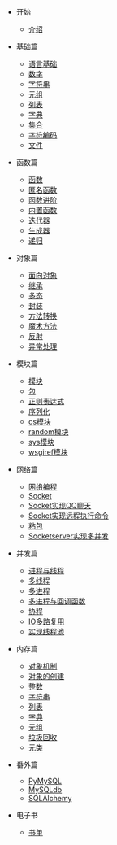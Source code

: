<!-- docs/_sidebar.md -->

* 开始

  * [介绍](/README.md)

* 基础篇

  * [语言基础](/basic/language-basic.md)
  * [数字](/basic/number.md)
  * [字符串](/basic/string.md)
  * [元组](/basic/tuple.md)
  * [列表](/basic/list.md)
  * [字典](/basic/dict.md)
  * [集合](/basic/set.md)
  * [字符编码](/basic/character-code.md)
  * [文件](/basic/io.md)

* 函数篇

  * [函数](/function/function-basic.md)
  * [匿名函数](/function/lambda.md)
  * [函数进阶](/function/function-advanced.md)
  * [内置函数](/function/built-in-function.md)
  * [迭代器](/function/iterator.md)
  * [生成器](/function/generator.md)
  * [递归](/function/recursion.md)

* 对象篇

  * [面向对象](/objects/oop.md)
  * [继承](/objects/inherit.md)
  * [多态](/objects/polymorphic.md)
  * [封装](/objects/encapsulation.md)
  * [方法转换](/objects/method-conversion.md)
  * [魔术方法](/objects/magic-method.md)
  * [反射](/objects/reflex.md)
  * [异常处理](/objects/exception.md)

* 模块篇

  * [模块](/module/module.md)
  * [包](/module/package.md)
  * [正则表达式](/module/re.md)
  * [序列化](/module/serialize.md)
  * [os模块](/module/os.md)
  * [random模块](/module/random.md)
  * [sys模块](/module/sys.md)
  * [wsgiref模块](/module/wsgiref.md)

* 网络篇

  * [网络编程](/network/network.md)
  * [Socket](/network/socket.md)
  * [Socket实现QQ聊天](/network/socket-qq.md)
  * [Socket实现远程执行命令](/network/socket-remote-command-execution.md)
  * [粘包](/network/packet-splicing.md)
  * [Socketserver实现多并发](/network/socketserver.md)

* 并发篇

  * [进程与线程](/concurrent/process-and-thread.md)
  * [多线程](/concurrent/threading.md)
  * [多进程](/concurrent/multiprocessing.md)
  * [多进程与回调函数](/concurrent/multiprocessing-and-callback.md)
  * [协程](/concurrent/coroutine.md)
  * [IO多路复用](/concurrent/io-select.md)
  * [实现线程池](/concurrent/thread-pool.md)

* 内存篇

  * [对象机制](/memory/object.md)
  * [对象的创建](/memory/object-create.md)
  * [整数](/memory/int.md)
  * [字符串](/memory/str.md)
  * [列表](/memory/list.md)
  * [字典](/memory/dict.md)
  * [元组](/memory/tuple.md)
  * [垃圾回收](/memory/gc.md)
  * [元类](/memory/metaclass.md)

* 番外篇

  * [PyMySQL](/expand/pymysql.md)
  * [MySQLdb](/expand/mysqldb.md)
  * [SQLAlchemy](/expand/sqlalchemy.md)

* 电子书

  * [书单](/book/book-list.md)
